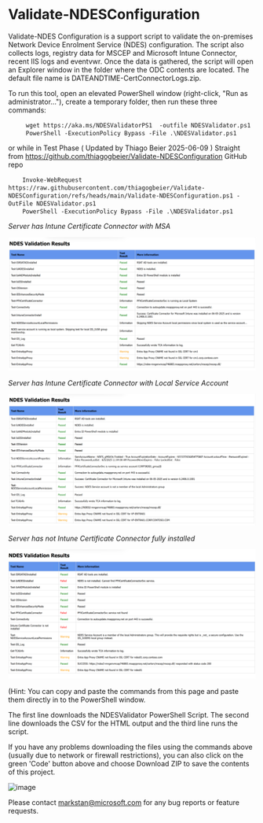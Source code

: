 # Validate-NDESConfiguration

Validate-NDES Configuration is a support script to validate the on-premises Network Device Enrolment Service (NDES) configuration. The script also collects logs, registry data for MSCEP and Microsoft Intune Connector, recent IIS logs and eventvwr. Once the data is gathered, the script will open an Explorer window in the folder where the ODC contents are located. The default file name is DATEANDTIME-CertConnectorLogs.zip.

To run this tool, open an elevated PowerShell window (right-click, "Run as administrator..."), create a temporary folder, then run these three commands:

         wget https://aka.ms/NDESValidatorPS1  -outfile NDESValidator.ps1
         PowerShell -ExecutionPolicy Bypass -File .\NDESValidator.ps1

or while in Test Phase ( Updated by Thiago Beier 2025-06-09 ) Straight from https://github.com/thiagogbeier/Validate-NDESConfiguration GitHub repo

        Invoke-WebRequest https://raw.githubusercontent.com/thiagogbeier/Validate-NDESConfiguration/refs/heads/main/Validate-NDESConfiguration.ps1 -OutFile NDESValidator.ps1
        PowerShell -ExecutionPolicy Bypass -File .\NDESValidator.ps1

_Server has Intune Certificate Connector with MSA_

<img src="ndes-gmsa.png" width="600" />

_Server has Intune Certificate Connector with Local Service Account_

<img src="ndes-localaccount.png" width="600" />

_Server has not Intune Certificate Connector fully installed_

<img src="ndes-notInstalled.png" width="600" />

(Hint: You can copy and paste the commands from this page and paste them directly in to the PowerShell window.

The first line downloads the NDESValidator PowerShell Script. The second line downloads the CSV for the HTML output and the third line runs the script.

If you have any problems downloading the files using the commands above (usually due to network or firewall restrictions), you can also click on the green 'Code' button above and choose Download ZIP to save the contents of this project.

![image](https://github.com/PremNRajan/Pren-Validate-NDESConfiguration/assets/145558878/ddd015f6-06f9-4c4e-a802-c5e071b85857)

Please contact [markstan@microsoft.com](mailto:markstan@microsoft.com) for any bug reports or feature requests.

